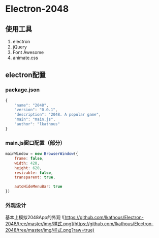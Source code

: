 # Electron-2048

## 使用工具
1. electron
2. jQuery
3. Font Awesome
4. animate.css

## electron配置
### package.json
```JavaScript
{
	"name": "2048",
	"version": "0.0.1",
	"description": "2048. A popular game",
	"main": "main.js",
	"author": "lkathous"
}
```

### main.js窗口配置（部分）
```JavaScript
mainWindow = new BrowserWindow({
	frame: false,
	width: 420,
	height: 620,
	resizable: false,
	transparent: true,

	autoHideMenuBar: true
})
```

### 外观设计
基本上模拟2048App的外观
![https://github.com/lkathous/Electron-2048/tree/master/img/样式.png](https://github.com/lkathous/Electron-2048/tree/master/img/样式.png?raw=true)
